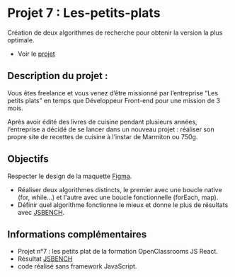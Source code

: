 # Projet 7 : Les-petits-plats

Création de deux algorithmes de recherche pour obtenir la version la plus optimale.

* Voir le [projet](https://milween.github.io/Les-petits-plats/)

## Description du projet :

Vous êtes freelance et vous venez d’être missionné par l’entreprise “Les petits plats” en temps que Développeur Front-end pour une mission de 3 mois. 

Après avoir édité des livres de cuisine pendant plusieurs années, l’entreprise a décidé de se lancer dans un nouveau projet : réaliser son propre site de recettes de cuisine à l’instar de Marmiton ou 750g.

## Objectifs

Respecter le design de la maquette [Figma](https://www.figma.com/file/xqeE1ZKlHUWi2Efo8r73NK/UI-Design-Les-Petits-Plats-FR).
* Réaliser deux algorithmes distincts, le premier avec une boucle native (for, while...) et l'autre avec une boucle fonctionnelle (forEach, map).
* Définir quel algorithme fonctionne le mieux et donne le plus de résultats avec [JSBENCH](https://jsben.ch/HKo4O).

## Informations complémentaires 

* Projet n°7 : les petits plat de la formation OpenClassrooms JS React.
* Résultat [JSBENCH](https://jsben.ch/I9eTK)
* code réalisé sans framework JavaScript.
